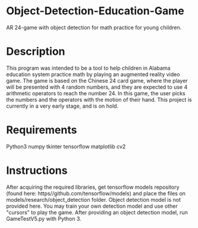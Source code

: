 # Object-Detection-Education-Game
AR 24-game with object detection for math practice for young children.

# Description
This program was intended to be a tool to help children in Alabama education system practice math by playing an augmented reality video game. The game is based on the Chinese 24 card game, where the player will be presented with 4 random numbers, and they are expected to use 4 arithmetic operators to reach the number 24. In this game, the user picks the numbers and the operators with the motion of their hand. This project is currently in a very early stage, and is on hold. 

# Requirements
Python3
numpy
tkinter
tensorflow
matplotlib
cv2

# Instructions
After acquiring the required libraries, get tensorflow models repository (found here: https//github.com/tensorflow/models) and place the files on models/research/object_detection folder. Object detection model is not provided here. You may train your own detection model and use other "cursors" to play the game. After providing an object detection model, run GameTestV5.py with Python 3.

